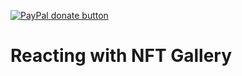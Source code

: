 
[![PayPal donate button](https://img.shields.io/badge/Reacting-NFT-brightblue)](https://github.com/ang-jason/gallery-nft-react-v2/)

# Reacting with NFT Gallery

<!-- [![Netlify Status](https://api.netlify.com/api/v1/badges/39beea80-9c92-423b-acca-8f949d164fd2/deploy-status)](https://app.netlify.com/sites/reacting-nft-gallery/deploys)

Netify: https://reacting-nft-gallery.netlify.app/ -->

